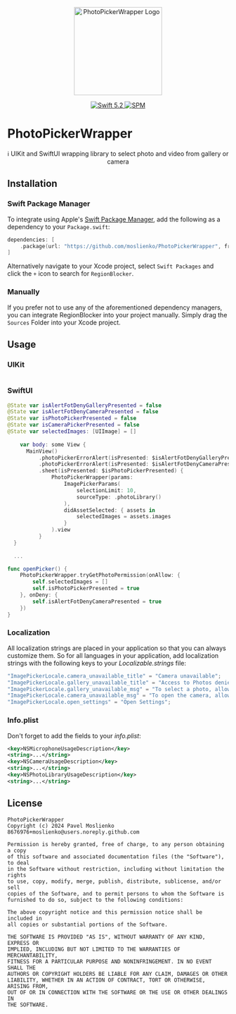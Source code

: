 <p align="center">
   <img width="200" src="https://raw.githubusercontent.com/SvenTiigi/SwiftKit/gh-pages/readMeAssets/SwiftKitLogo.png" alt="PhotoPickerWrapper Logo">
</p>

<p align="center">
   <a href="https://developer.apple.com/swift/">
      <img src="https://img.shields.io/badge/Swift-5.2-orange.svg?style=flat" alt="Swift 5.2">
   </a>
   <a href="https://github.com/apple/swift-package-manager">
      <img src="https://img.shields.io/badge/Swift%20Package%20Manager-compatible-brightgreen.svg" alt="SPM">
   </a>
</p>

# PhotoPickerWrapper

<p align="center">
ℹ️ UIKit and SwiftUI wrapping library to select photo and video from gallery or camera 
</p>

## Installation

### Swift Package Manager

To integrate using Apple's [Swift Package Manager](https://swift.org/package-manager/), add the following as a dependency to your `Package.swift`:

```swift
dependencies: [
    .package(url: "https://github.com/moslienko/PhotoPickerWrapper", from: "1.0.0")
]
```

Alternatively navigate to your Xcode project, select `Swift Packages` and click the `+` icon to search for `RegionBlocker`.

### Manually

If you prefer not to use any of the aforementioned dependency managers, you can integrate RegionBlocker into your project manually. Simply drag the `Sources` Folder into your Xcode project.

## Usage

### UIKit

```swift

```

### SwiftUI

```swift
@State var isAlertFotDenyGalleryPresented = false
@State var isAlertFotDenyCameraPresented = false
@State var isPhotoPickerPresented = false
@State var isCameraPickerPresented = false
@State var selectedImages: [UIImage] = []
  
    var body: some View {
      MainView()
          .photoPickerErrorAlert(isPresented: $isAlertFotDenyGalleryPresented, type: .photoLibrary())
          .photoPickerErrorAlert(isPresented: $isAlertFotDenyCameraPresented, type: .camera())
          .sheet(isPresented: $isPhotoPickerPresented) {
              PhotoPickerWrapper(params:
                  ImagePickerParams(
                      selectionLimit: 10,
                      sourceType: .photoLibrary()
                  ),
                  didAssetSelected: { assets in
                      selectedImages = assets.images
                  }
              ).view
          }
  }
    
  ...

func openPicker() {
    PhotoPickerWrapper.tryGetPhotoPermission(onAllow: {
        self.selectedImages = []
        self.isPhotoPickerPresented = true
    }, onDeny: {
        self.isAlertFotDenyCameraPresented = true
    })
}
```

### Localization

All localization strings are placed in your application so that you can always customize them. So for all languages in your application, add localization strings with the following keys to your *Localizable.strings* file:

```swift
"ImagePickerLocale.camera_unavailable_title" = "Camera unavailable";
"ImagePickerLocale.gallery_unavailable_title" = "Access to Photos denied";
"ImagePickerLocale.gallery_unavailable_msg" = "To select a photo, allow access to them in the Settings";
"ImagePickerLocale.camera_unavailable_msg" = "To open the camera, allow access to it in the Settings";
"ImagePickerLocale.open_settings" = "Open Settings";
```


### Info.plist

Don't forget to add the fields to your *info.plist*:

```xml
<key>NSMicrophoneUsageDescription</key>
<string>...</string>
<key>NSCameraUsageDescription</key>
<string>...</string>
<key>NSPhotoLibraryUsageDescription</key>
<string>...</string>
```

## License

```
PhotoPickerWrapper
Copyright (c) 2024 Pavel Moslienko 8676976+moslienko@users.noreply.github.com

Permission is hereby granted, free of charge, to any person obtaining a copy
of this software and associated documentation files (the "Software"), to deal
in the Software without restriction, including without limitation the rights
to use, copy, modify, merge, publish, distribute, sublicense, and/or sell
copies of the Software, and to permit persons to whom the Software is
furnished to do so, subject to the following conditions:

The above copyright notice and this permission notice shall be included in
all copies or substantial portions of the Software.

THE SOFTWARE IS PROVIDED "AS IS", WITHOUT WARRANTY OF ANY KIND, EXPRESS OR
IMPLIED, INCLUDING BUT NOT LIMITED TO THE WARRANTIES OF MERCHANTABILITY,
FITNESS FOR A PARTICULAR PURPOSE AND NONINFRINGEMENT. IN NO EVENT SHALL THE
AUTHORS OR COPYRIGHT HOLDERS BE LIABLE FOR ANY CLAIM, DAMAGES OR OTHER
LIABILITY, WHETHER IN AN ACTION OF CONTRACT, TORT OR OTHERWISE, ARISING FROM,
OUT OF OR IN CONNECTION WITH THE SOFTWARE OR THE USE OR OTHER DEALINGS IN
THE SOFTWARE.
```
